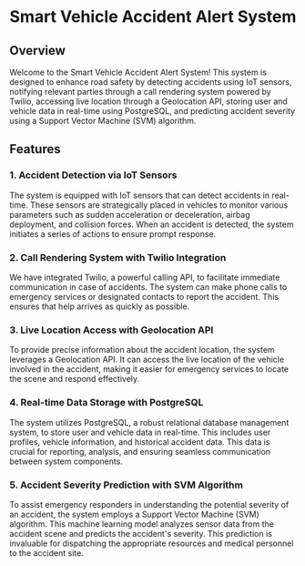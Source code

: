 # Smart Vehicle Accident Alert System

## Overview

Welcome to the Smart Vehicle Accident Alert System! This system is designed to enhance road safety by detecting accidents using IoT sensors, notifying relevant parties through a call rendering system powered by Twilio, accessing live location through a Geolocation API, storing user and vehicle data in real-time using PostgreSQL, and predicting accident severity using a Support Vector Machine (SVM) algorithm.

## Features

### 1. Accident Detection via IoT Sensors

The system is equipped with IoT sensors that can detect accidents in real-time. These sensors are strategically placed in vehicles to monitor various parameters such as sudden acceleration or deceleration, airbag deployment, and collision forces. When an accident is detected, the system initiates a series of actions to ensure prompt response.

### 2. Call Rendering System with Twilio Integration

We have integrated Twilio, a powerful calling API, to facilitate immediate communication in case of accidents. The system can make phone calls to emergency services or designated contacts to report the accident. This ensures that help arrives as quickly as possible.

### 3. Live Location Access with Geolocation API

To provide precise information about the accident location, the system leverages a Geolocation API. It can access the live location of the vehicle involved in the accident, making it easier for emergency services to locate the scene and respond effectively.

### 4. Real-time Data Storage with PostgreSQL

The system utilizes PostgreSQL, a robust relational database management system, to store user and vehicle data in real-time. This includes user profiles, vehicle information, and historical accident data. This data is crucial for reporting, analysis, and ensuring seamless communication between system components.

### 5. Accident Severity Prediction with SVM Algorithm

To assist emergency responders in understanding the potential severity of an accident, the system employs a Support Vector Machine (SVM) algorithm. This machine learning model analyzes sensor data from the accident scene and predicts the accident's severity. This prediction is invaluable for dispatching the appropriate resources and medical personnel to the accident site.

